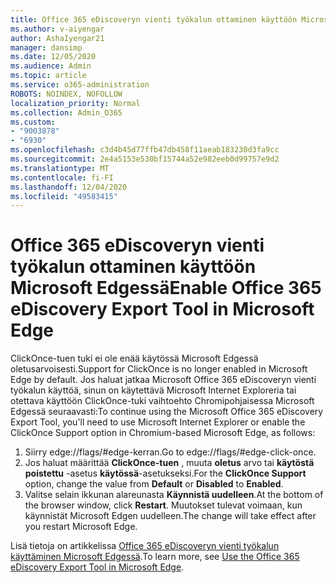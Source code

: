 ```yaml
---
title: Office 365 eDiscoveryn vienti työkalun ottaminen käyttöön Microsoft Edgessä
ms.author: v-aiyengar
author: AshaIyengar21
manager: dansimp
ms.date: 12/05/2020
ms.audience: Admin
ms.topic: article
ms.service: o365-administration
ROBOTS: NOINDEX, NOFOLLOW
localization_priority: Normal
ms.collection: Admin_O365
ms.custom:
- "9003878"
- "6930"
ms.openlocfilehash: c3d4b45d77ffb47db458f11aeab183230d3fa9cc
ms.sourcegitcommit: 2e4a5153e530bf15744a52e982eeb0d99757e9d2
ms.translationtype: MT
ms.contentlocale: fi-FI
ms.lasthandoff: 12/04/2020
ms.locfileid: "49583415"
---
```

# <a name="enable-office-365-ediscovery-export-tool-in-microsoft-edge"></a><span data-ttu-id="76ff8-102">Office 365 eDiscoveryn vienti työkalun ottaminen käyttöön Microsoft Edgessä</span><span class="sxs-lookup"><span data-stu-id="76ff8-102">Enable Office 365 eDiscovery Export Tool in Microsoft Edge</span></span>

<span data-ttu-id="76ff8-103">ClickOnce-tuen tuki ei ole enää käytössä Microsoft Edgessä oletusarvoisesti.</span><span class="sxs-lookup"><span data-stu-id="76ff8-103">Support for ClickOnce is no longer enabled in Microsoft Edge by default.</span></span> <span data-ttu-id="76ff8-104">Jos haluat jatkaa Microsoft Office 365 eDiscoveryn vienti työkalun käyttöä, sinun on käytettävä Microsoft Internet Exploreria tai otettava käyttöön ClickOnce-tuki vaihtoehto Chromipohjaisessa Microsoft Edgessä seuraavasti:</span><span class="sxs-lookup"><span data-stu-id="76ff8-104">To continue using the Microsoft Office 365 eDiscovery Export Tool, you'll need to use Microsoft Internet Explorer or enable the ClickOnce Support option in Chromium-based Microsoft Edge, as follows:</span></span>

1. <span data-ttu-id="76ff8-105">Siirry edge://flags/#edge-kerran.</span><span class="sxs-lookup"><span data-stu-id="76ff8-105">Go to edge://flags/#edge-click-once.</span></span>
1. <span data-ttu-id="76ff8-106">Jos haluat määrittää **ClickOnce-tuen** , muuta **oletus** arvo tai **käytöstä poistettu** -asetus **käytössä**-asetukseksi.</span><span class="sxs-lookup"><span data-stu-id="76ff8-106">For the **ClickOnce Support** option, change the value from **Default** or **Disabled** to **Enabled**.</span></span>
1. <span data-ttu-id="76ff8-107">Valitse selain ikkunan alareunasta **Käynnistä uudelleen**.</span><span class="sxs-lookup"><span data-stu-id="76ff8-107">At the bottom of the browser window, click **Restart**.</span></span> <span data-ttu-id="76ff8-108">Muutokset tulevat voimaan, kun käynnistät Microsoft Edgen uudelleen.</span><span class="sxs-lookup"><span data-stu-id="76ff8-108">The change will take effect after you restart Microsoft Edge.</span></span>

<span data-ttu-id="76ff8-109">Lisä tietoja on artikkelissa [Office 365 eDiscoveryn vienti työkalun käyttäminen Microsoft Edgessä](https://go.microsoft.com/fwlink/?linkid=2111611).</span><span class="sxs-lookup"><span data-stu-id="76ff8-109">To learn more, see [Use the Office 365 eDiscovery Export Tool in Microsoft Edge](https://go.microsoft.com/fwlink/?linkid=2111611).</span></span>
